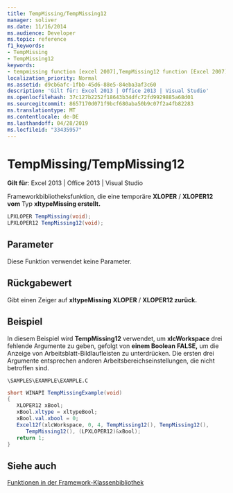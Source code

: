```yaml
---
title: TempMissing/TempMissing12
manager: soliver
ms.date: 11/16/2014
ms.audience: Developer
ms.topic: reference
f1_keywords:
- TempMissing
- TempMissing12
keywords:
- tempmissing function [excel 2007],TempMissing12 function [Excel 2007]
localization_priority: Normal
ms.assetid: d9cb6afc-1fbb-45d6-88e5-84eba3af3c60
description: 'Gilt für: Excel 2013 | Office 2013 | Visual Studio'
ms.openlocfilehash: 37c127b2252f18643b34dfc72fd9929885a68d01
ms.sourcegitcommit: 8657170d071f9bcf680aba50b9c07f2a4fb82283
ms.translationtype: MT
ms.contentlocale: de-DE
ms.lasthandoff: 04/28/2019
ms.locfileid: "33435957"
---
```

# <a name="tempmissingtempmissing12"></a>TempMissing/TempMissing12

 **Gilt für**: Excel 2013 | Office 2013 | Visual Studio 
  
Frameworkbibliotheksfunktion, die eine temporäre **XLOPER** /  **XLOPER12 vom** Typ **xltypeMissing erstellt.**
  
```cs
LPXLOPER TempMissing(void);
LPXLOPER12 TempMissing12(void);
```

## <a name="parameters"></a>Parameter

Diese Funktion verwendet keine Parameter.
  
## <a name="return-value"></a>Rückgabewert

Gibt einen Zeiger auf **xltypeMissing** **XLOPER** /  **XLOPER12 zurück.**
  
## <a name="example"></a>Beispiel

In diesem Beispiel wird **TempMissing12** verwendet, um **xlcWorkspace** drei fehlende Argumente zu geben, gefolgt von **einem Boolean** **FALSE,** um die Anzeige von Arbeitsblatt-Bildlaufleisten zu unterdrücken. Die ersten drei Argumente entsprechen anderen Arbeitsbereichseinstellungen, die nicht betroffen sind. 
  
 `\SAMPLES\EXAMPLE\EXAMPLE.C`
  
```cs
short WINAPI TempMissingExample(void)
{
   XLOPER12 xBool;
   xBool.xltype = xltypeBool;
   xBool.val.xbool = 0;
   Excel12f(xlcWorkspace, 0, 4, TempMissing12(), TempMissing12(),
      TempMissing12(), (LPXLOPER12)&xBool);
   return 1;
}
```

## <a name="see-also"></a>Siehe auch



[Funktionen in der Framework-Klassenbibliothek](functions-in-the-framework-library.md)

